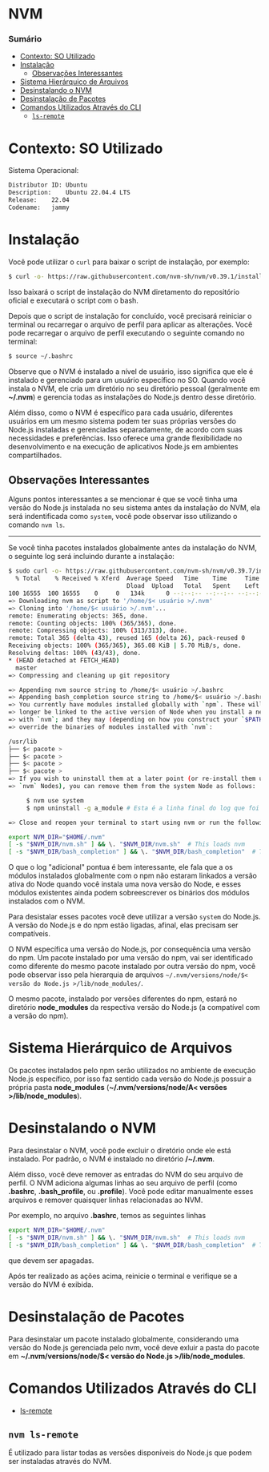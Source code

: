 # NVM

### Sumário

- [Contexto: SO Utilizado](#contexto-so-utilizado)
- [Instalação](#instalacao)
  + [Observações Interessantes](#instalacao-observacoes-interessantes)
- [Sistema Hierárquico de Arquivos](#sistema-hierarquico-arquivos)
- [Desinstalando o NVM](#desinstalando-nvm)
- [Desinstalação de Pacotes](#desinstalacao-pacotes)
- [Comandos Utilizados Através do CLI](#comandos-utilizados-cli)
  + [`ls-remote`](#comandos-utilizados-cli-ls-remote)

# <a id="contexto-so-utilizado"></a>Contexto: SO Utilizado

Sistema Operacional:

```bash
Distributor ID:	Ubuntu
Description:	Ubuntu 22.04.4 LTS
Release:	22.04
Codename:	jammy
```

# <a id="instalacao"></a>Instalação

Você pode utilizar o `curl` para baixar o script de instalação, por exemplo:

```bash
$ curl -o- https://raw.githubusercontent.com/nvm-sh/nvm/v0.39.1/install.sh | bash
```

Isso baixará o script de instalação do NVM diretamento do repositório oficial e executará o script com o bash.

Depois que o script de instalação for concluído, você precisará reiniciar o terminal ou recarregar o arquivo de perfil para aplicar as alterações. Você pode recarregar o arquivo de perfil executando o seguinte comando no terminal:

```bash
$ source ~/.bashrc
```

Observe que o NVM é instalado a nível de usuário, isso significa que ele é instalado e gerenciado para um usuário específico no SO. Quando você instala o NVM, ele cria um diretório no seu diretório pessoal (geralmente em **~/.nvm**) e gerencia todas as instalações do Node.js dentro desse diretório.

Além disso, como o NVM é específico para cada usuário, diferentes usuários em um mesmo sistema podem ter suas próprias versões do Node.js instaladas e gerenciadas separadamente, de acordo com suas necessidades e preferências. Isso oferece uma grande flexibilidade no desenvolvimento e na execução de aplicativos Node.js em ambientes compartilhados.

## <a id="instalacao-observacoes-interessantes"></a>Observações Interessantes

Alguns pontos interessantes a se mencionar é que se você tinha uma versão do Node.js instalada no seu sistema antes da instalação do NVM, ela será indentificada como `system`, você pode observar isso utilizando o comando `nvm ls`.

---

Se você tinha pacotes instalados globalmente antes da instalação do NVM, o seguinte log será incluindo durante a instalação:

```bash
$ sudo curl -o- https://raw.githubusercontent.com/nvm-sh/nvm/v0.39.7/install.sh | bash
  % Total    % Received % Xferd  Average Speed   Time    Time     Time  Current
                                 Dload  Upload   Total   Spent    Left  Speed
100 16555  100 16555    0     0   134k      0 --:--:-- --:--:-- --:--:--  134k
=> Downloading nvm as script to '/home/$< usuário >/.nvm'
=> Cloning into '/home/$< usuário >/.nvm'...
remote: Enumerating objects: 365, done.
remote: Counting objects: 100% (365/365), done.
remote: Compressing objects: 100% (313/313), done.
remote: Total 365 (delta 43), reused 165 (delta 26), pack-reused 0
Receiving objects: 100% (365/365), 365.08 KiB | 5.70 MiB/s, done.
Resolving deltas: 100% (43/43), done.
* (HEAD detached at FETCH_HEAD)
  master
=> Compressing and cleaning up git repository

=> Appending nvm source string to /home/$< usuário >/.bashrc
=> Appending bash_completion source string to /home/$< usuário >/.bashrc
=> You currently have modules installed globally with `npm`. These will no # Esta é a parte inicial do log que foi incluído por já termos pacotes globais instalados.
=> longer be linked to the active version of Node when you install a new node
=> with `nvm`; and they may (depending on how you construct your `$PATH`)
=> override the binaries of modules installed with `nvm`:

/usr/lib
├── $< pacote >
├── $< pacote >
├── $< pacote >
├── $< pacote >
=> If you wish to uninstall them at a later point (or re-install them under your
=> `nvm` Nodes), you can remove them from the system Node as follows:

     $ nvm use system
     $ npm uninstall -g a_module # Esta é a linha final do log que foi incluído por já termos pacotes globais instalados.

=> Close and reopen your terminal to start using nvm or run the following to use it now:

export NVM_DIR="$HOME/.nvm"
[ -s "$NVM_DIR/nvm.sh" ] && \. "$NVM_DIR/nvm.sh"  # This loads nvm
[ -s "$NVM_DIR/bash_completion" ] && \. "$NVM_DIR/bash_completion"  # This loads nvm bash_completion
```

O que o log "adicional" pontua é bem interessante, ele fala que a os módulos instalados globalmente com o npm não estaram linkados a versão ativa do Node quando você instala uma nova versão do Node, e esses módulos existentes ainda podem sobreescrever os binários dos módulos instalados com o NVM.

Para desistalar esses pacotes você deve utilizar a versão `system` do Node.js. A versão do Node.js e do npm estão ligadas, afinal, elas precisam ser compatíveis.

O NVM específica uma versão do Node.js, por consequência uma versão do npm. Um pacote instalado por uma versão do npm, vai ser identificado como diferente do mesmo pacote instalado por outra versão do npm, você pode observar isso pela hierarquia de arquivos `~/.nvm/versions/node/$< versão do Node.js >/lib/node_modules/`.

O mesmo pacote, instalado por versões diferentes do npm, estará no diretório **node_modules** da respectiva versão do Node.js (a compatível com a versão do npm).

# <a id="sistema-hierarquico-arquivos"></a>Sistema Hierárquico de Arquivos

Os pacotes instalados pelo npm serão utilizados no ambiente de execução Node.js específico, por isso faz sentido cada versão do Node.js possuir a própria pasta **node_modules** (**~/.nvm/versions/node/A< versões >/lib/node_modules**).

# <a id="desinstalando-nvm"></a>Desinstalando o NVM

Para desinstalar o NVM, você pode excluir o diretório onde ele está instalado. Por padrão, o NVM é instalado no diretório **/~/.nvm**.

Além disso, você deve remover as entradas do NVM do seu arquivo de perfil. O NVM adiciona algumas linhas ao seu arquivo de perfil (como **.bashrc**, **.bash_profile**, ou **.profile**). Você pode editar manualmente esses arquivos e remover quaisquer linhas relacionadas ao NVM.

Por exemplo, no arquivo **.bashrc**, temos as seguintes linhas

```bash
export NVM_DIR="$HOME/.nvm"
[ -s "$NVM_DIR/nvm.sh" ] && \. "$NVM_DIR/nvm.sh"  # This loads nvm
[ -s "$NVM_DIR/bash_completion" ] && \. "$NVM_DIR/bash_completion"  # This loads nvm bash_completion
```

que devem ser apagadas.

Após ter realizado as ações acima, reinicie o terminal e verifique se a versão do NVM é exibida.

# <a id="desinstalacao-pacotes"></a>Desinstalação de Pacotes

Para desinstalar um pacote instalado globalmente, considerando uma versão do Node.js gerenciada pelo nvm, você deve exluir a pasta do pacote em **~/.nvm/versions/node/$< versão do Node.js >/lib/node_modules**.

# <a id="comandos-utilizados-cli"></a>Comandos Utilizados Através do CLI

- [ls-remote](#comandos-ls-remote)

## <a id="comandos-utilizados-cli-ls-remote"></a>`nvm ls-remote`

É utilizado para listar todas as versões disponíveis do Node.js que podem ser instaladas através do NVM.